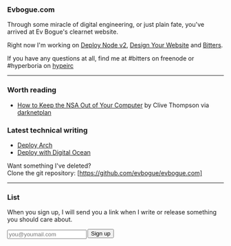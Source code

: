 ### Evbogue.com

Through some miracle of digital engineering, or just plain fate, you've arrived at Ev Bogue's clearnet website. 

Right now I'm working on [Deploy Node v2](http://deploy.evbogue.com), [Design Your Website](http://design.evbogue.com/) and [Bitters](http://bitters.evbogue.com). 

If you have any questions at all, find me at #bitters on freenode or #hyperboria on [hypeirc](http://hypeirc.net)

***

### Worth reading

+ [How to Keep the NSA Out of Your Computer](http://www.motherjones.com/politics/2013/08/mesh-internet-privacy-nsa-isp) by Clive Thompson via [darknetplan](http://www.reddit.com/r/darknetplan)

### Latest technical writing

+ [Deploy Arch](http://arch.evbogue.com/)
+ [Deploy with Digital Ocean](/digitalocean)


Want something I've deleted?<br /> Clone the git repository: [https://github.com/evbogue/evbogue.com]

***

### List

When you sign up, I will send you a link when I write or release something you should care about.

<form action="http://evbogue.us7.list-manage.com/subscribe/post?u=1a9fbca8ce860eb1cf0d5bb5d&amp;id=019e3bfd87" method="post" id="mc-embedded-subscribe-form" name="mc-embedded-subscribe-form" class="validate" target="_blank" novalidate>
<input type="email" value="" name="EMAIL" class="required email" placeholder="you@youmail.com" style="float: left; margin-top: 2px; margin-right: 2px;" id="mce-EMAIL"><input type="submit" value="Sign up" name="subscribe" id="mc-embedded-subscribe" class="button">
</form>


